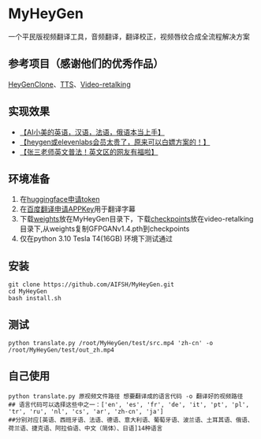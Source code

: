 # MyHeyGen
一个平民版视频翻译工具，音频翻译，翻译校正，视频唇纹合成全流程解决方案
## 参考项目（感谢他们的优秀作品）
[HeyGenClone](https://github.com/BrasD99/HeyGenClone.git)、[TTS](https://github.com/coqui-ai/tts)、[Video-retalking](https://github.com/OpenTalker/video-retalking)
## 实现效果
- [【AI小美的英语，汉语，法语，俄语本当上手】](https://www.bilibili.com/video/BV1YQ4y1n7Ym/?share_source=copy_web&vd_source=453c36b4abef37acd389d4c01b149023)
- [【heygen或elevenlabs会员太贵了，原来可以白嫖方案的！】](https://www.bilibili.com/video/BV17c411d7LK/?share_source=copy_web&vd_source=453c36b4abef37acd389d4c01b149023)
- [【张三老师英文普法！英文区的网友有福啦】](https://www.bilibili.com/video/BV1XN41137Bv/?share_source=copy_web&vd_source=453c36b4abef37acd389d4c01b149023)
## 环境准备
1. 在[huggingface申请token](https://huggingface.co/)
2. 在[百度翻译申请APPKey](https://fanyi-api.baidu.com/?fr=pcHeader)用于翻译字幕
3. 下载[weights](https://drive.google.com/file/d/1dYy24q_67TmVuv_PbChe2t1zpNYJci1J/view?usp=sharing)放在MyHeyGen目录下，下载[checkpoints](https://drive.google.com/drive/folders/18rhjMpxK8LVVxf7PI6XwOidt8Vouv_H0?usp=share_link)放在video-retalking目录下,从weights复制GFPGANv1.4.pth到checkpoints
4. 仅在python 3.10 Tesla T4(16GB) 环境下测试通过

## 安装
```
git clone https://github.com/AIFSH/MyHeyGen.git
cd MyHeyGen
bash install.sh
```
## 测试
```
python translate.py /root/MyHeyGen/test/src.mp4 'zh-cn' -o /root/MyHeyGen/test/out_zh.mp4
```
## 自己使用
```
python translate.py 原视频文件路径 想要翻译成的语言代码 -o 翻译好的视频路径
## 语言代码可以选择这些中之一：['en', 'es', 'fr', 'de', 'it', 'pt', 'pl', 'tr', 'ru', 'nl', 'cs', 'ar', 'zh-cn', 'ja']
##分别对应[英语、西班牙语、法语、德语、意大利语、葡萄牙语、波兰语、土耳其语、俄语、荷兰语、捷克语、阿拉伯语、中文（简体）、日语]14种语言
```
